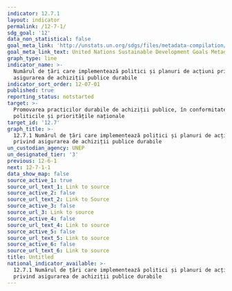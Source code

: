 ```yaml
---
indicator: 12.7.1
layout: indicator
permalink: /12-7-1/
sdg_goal: '12'
data_non_statistical: false
goal_meta_link: 'http://unstats.un.org/sdgs/files/metadata-compilation/Metadata-Goal-12.pdf'
goal_meta_link_text: United Nations Sustainable Development Goals Metadata (pdf 782kB)
graph_type: line
indicator_name: >-
  Numărul de țări care implementează politici și planuri de acțiuni privind
  asigurarea de achiziții publice durabile
indicator_sort_order: 12-07-01
published: true
reporting_status: notstarted
target: >-
  Promovarea practicilor durabile de achiziții publice, în conformitate cu
  politicile și prioritățile naționale
target_id: '12.7'
graph_title: >-
  12.7.1 Numărul de țări care implementează politici și planuri de acțiuni
  privind asigurarea de achiziții publice durabile
un_custodian_agency: UNEP
un_designated_tier: '3'
previous: 12-6-1
next: 12-7-1-1
data_show_map: false
source_active_1: true
source_url_text_1: Link to source
source_active_2: false
source_url_text_2: Link to Source
source_active_3: false
source_url_3: Link to source
source_active_4: false
source_url_text_4: Link to source
source_active_5: false
source_url_text_5: Link to source
source_active_6: false
source_url_text_6: Link to source
title: Untitled
national_indicator_available: >-
  12.7.1 Numărul de țări care implementează politici și planuri de acțiuni
  privind asigurarea de achiziții publice durabile
---
```

